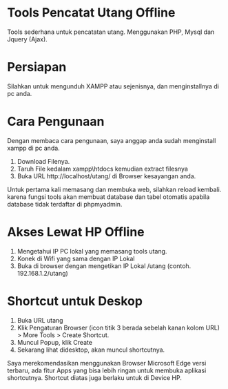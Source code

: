 # Tools Pencatat Utang Offline
Tools sederhana untuk pencatatan utang.
Menggunakan PHP, Mysql dan Jquery (Ajax).

# Persiapan
Silahkan untuk mengunduh XAMPP atau sejenisnya, dan menginstallnya di pc anda.

# Cara Pengunaan
Dengan membaca cara pengunaan, saya anggap anda sudah menginstall xampp di pc anda.
1. Download Filenya.
2. Taruh File kedalam xampp\htdocs kemudian extract filesnya
3. Buka URL http://localhost/utang/ di Browser kesayangan anda.

Untuk pertama kali memasang dan membuka web, silahkan reload kembali. karena fungsi tools akan membuat database dan tabel otomatis apabila database tidak terdaftar di phpmyadmin. 

# Akses Lewat HP Offline
1. Mengetahui IP PC lokal yang memasang tools utang.
2. Konek di Wifi yang sama dengan IP Lokal
3. Buka di browser dengan mengetikan IP Lokal /utang (contoh. 192.168.1.2/utang)

# Shortcut untuk Deskop
1. Buka URL utang
2. Klik Pengaturan Browser (icon titik 3 berada sebelah kanan kolom URL) > More Tools > Create Shortcut.
3. Muncul Popup, klik Create
4. Sekarang lihat didesktop, akan muncul shortcutnya.

Saya merekomendasikan menggunakan Browser Microsoft Edge versi terbaru, ada fitur Apps yang bisa lebih ringan untuk membuka aplikasi shortcutnya.
Shortcut diatas juga berlaku untuk di Device HP.
